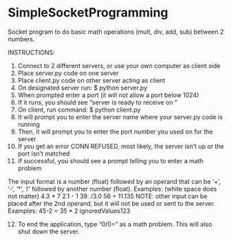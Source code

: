 # SimpleSocketProgramming
Socket program to do basic math operations (mult, div, add, sub) between 2 numbers.

INSTRUCTIONS:
1.	Connect to 2 different servers, or use your own computer as client side
2.	Place server.py code on one server
3.	Place client.py code on other server acting as client
4.	On designated server run:
	$ python server.py
5.	When prompted enter a port (it will not allow a port below 1024)
6.	If it runs, you should see “server is ready to receive on <port you specified>”
7.	On client, run command:
	$ python client.py
8.	It will prompt you to enter the server name where your server.py code is running
9.	Then, it will prompt you to enter the port number you used on for the server
10.	If you get an error CONN REFUSED, most likely, the server isn’t up or the port isn’t matched
11.	If successful, you should see a prompt telling you to enter a math problem

The input format is a number (float) followed by an operand that can be ‘+’, ‘-‘, ‘*’, ‘/’ followed by another number (float).
Examples: (white space does not matter)
	4.3 * 7
	2.1 - 1
	39. /3.0
	56 + 11.135
NOTE: other input can be placed after the 2nd operand, but it will not be used or sent to the server.
Examples:
	45-2 =
	35 * 2 ignoredValues123
	
12.	To end the application, type “0/0=” as a math problem. This will also shut down the server.